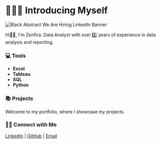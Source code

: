 # 🙋🏻‍♀️ Introducing Myself  

![Black Abstract We Are Hiring LinkedIn Banner](https://github.com/user-attachments/assets/58fbf4da-52f7-4f34-9095-c4c8dc6c2d2d)


Hi👋🏽, I'm Zenfira. Data Analyst with over 2️⃣ years of experience in data analysis and reporting.

### 💻 Tools  
- **Excel**  
- **Tableau**  
- **SQL**  
- **Python**

### 📚 Projects  
Welcome to my portfolio, where I showcase my projects.  

### 👋🏻 Connect with Me  
[LinkedIn](https://www.linkedin.com/in/zenfiramammadzada/) | [GitHub](https://github.com/zenfmammad) | [Email](mailto:mammadzadazenfira@gmail.com)
